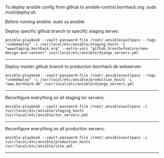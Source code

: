 To deploy ansible config from github to ansible-control.bornhack.org:
  sudo /root/deploy.sh

Before running ansible:
  sudo su ansible

Deploy specific github branch to specific staging server:

    ansible-playbook --vault-password-file /root/.ansiblevaultpass --tags "codedeploy" -i /usr/local/etc/ansible/staging_hosts -l "wwwstaging.bornhack.org" --extra-vars "github_branch=feature/new-design-and-content" /usr/local/etc/ansible/django_servers.yml
---
Deploy master github branch to production bornhack.dk webserver:

    ansible-playbook --vault-password-file /root/.ansiblevaultpass --tags "codedeploy" -i /usr/local/etc/ansible/production_hosts -i "www.bornhack.dk" /usr/local/etc/ansible/django_servers.yml
---
Reconfigure everything on all staging tor servers:

    ansible-playbook --vault-password-file /root/.ansiblevaultpass -i /usr/local/etc/ansible/staging_hosts /usr/local/etc/ansible/tor_servers.yml
---
Reconfigure everything on all production servers:

    ansible-playbook --vault-password-file /root/.ansiblevaultpass -i /usr/local/etc/ansible/production_hosts /usr/local/etc/ansible/site.yml
---
